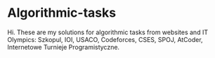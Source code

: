 # Algorithmic-tasks
Hi. These are my solutions for algorithmic tasks from websites and IT Olympics: Szkopul, IOI, USACO, Codeforces, CSES, SPOJ, AtCoder, Internetowe Turnieje Programistyczne.
